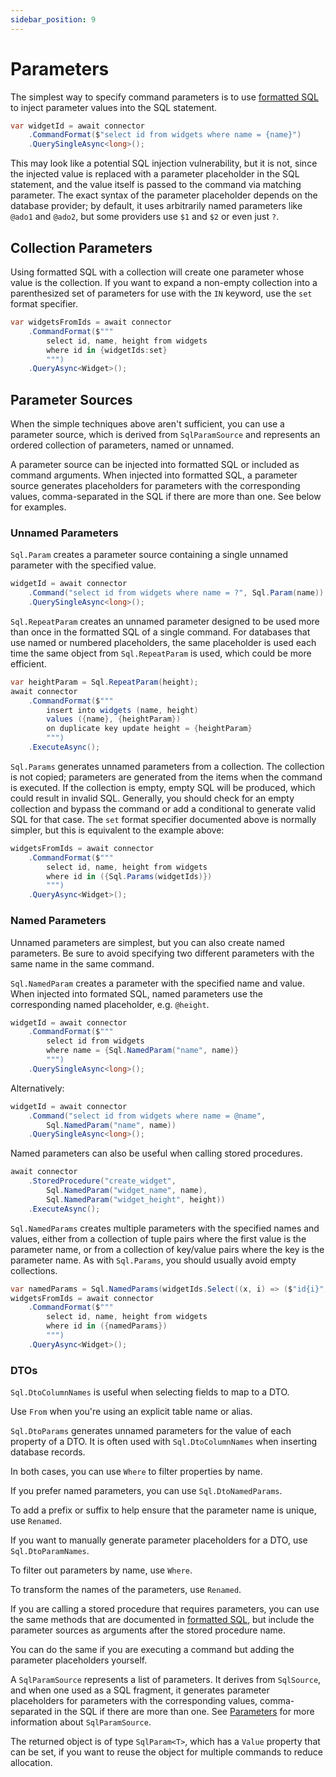 ```yaml
---
sidebar_position: 9
---
```


# Parameters

The simplest way to specify command parameters is to use [formatted SQL](./formatted-sql.md) to inject parameter values into the SQL statement.

```csharp
var widgetId = await connector
    .CommandFormat($"select id from widgets where name = {name}")
    .QuerySingleAsync<long>();
```

This may look like a potential SQL injection vulnerability, but it is not, since the injected value is replaced with a parameter placeholder in the SQL statement, and the value itself is passed to the command via matching parameter. The exact syntax of the parameter placeholder depends on the database provider; by default, it uses arbitrarily named parameters like `@ado1` and `@ado2`, but some providers use `$1` and `$2` or even just `?`.

## Collection Parameters

Using formatted SQL with a collection will create one parameter whose value is the collection. If you want to expand a non-empty collection into a parenthesized set of parameters for use with the `IN` keyword, use the `set` format specifier.

```csharp
var widgetsFromIds = await connector
    .CommandFormat($"""
        select id, name, height from widgets
        where id in {widgetIds:set}
        """)
    .QueryAsync<Widget>();
```

## Parameter Sources

When the simple techniques above aren't sufficient, you can use a parameter source, which is derived from `SqlParamSource` and represents an ordered collection of parameters, named or unnamed.

A parameter source can be injected into formatted SQL or included as command arguments. When injected into formatted SQL, a parameter source generates placeholders for parameters with the corresponding values, comma-separated in the SQL if there are more than one. See below for examples.

### Unnamed Parameters

`Sql.Param` creates a parameter source containing a single unnamed parameter with the specified value.

```csharp
widgetId = await connector
    .Command("select id from widgets where name = ?", Sql.Param(name))
    .QuerySingleAsync<long>();
```

`Sql.RepeatParam` creates an unnamed parameter designed to be used more than once in the formatted SQL of a single command. For databases that use named or numbered placeholders, the same placeholder is used each time the same object from `Sql.RepeatParam` is used, which could be more efficient.

```csharp
var heightParam = Sql.RepeatParam(height);
await connector
    .CommandFormat($"""
        insert into widgets (name, height)
        values ({name}, {heightParam})
        on duplicate key update height = {heightParam}
        """)
    .ExecuteAsync();
```

`Sql.Params` generates unnamed parameters from a collection. The collection is not copied; parameters are generated from the items when the command is executed. If the collection is empty, empty SQL will be produced, which could result in invalid SQL. Generally, you should check for an empty collection and bypass the command or add a conditional to generate valid SQL for that case. The `set` format specifier documented above is normally simpler, but this is equivalent to the example above:

```csharp
widgetsFromIds = await connector
    .CommandFormat($"""
        select id, name, height from widgets
        where id in ({Sql.Params(widgetIds)})
        """)
    .QueryAsync<Widget>();
```

### Named Parameters

Unnamed parameters are simplest, but you can also create named parameters. Be sure to avoid specifying two different parameters with the same name in the same command.

`Sql.NamedParam` creates a parameter with the specified name and value. When injected into formated SQL, named parameters use the corresponding named placeholder, e.g. `@height`.

```csharp
widgetId = await connector
    .CommandFormat($"""
        select id from widgets
        where name = {Sql.NamedParam("name", name)}
        """)
    .QuerySingleAsync<long>();
```

Alternatively:

```csharp
widgetId = await connector
    .Command("select id from widgets where name = @name",
        Sql.NamedParam("name", name))
    .QuerySingleAsync<long>();
```

Named parameters can also be useful when calling stored procedures.

```csharp
await connector
    .StoredProcedure("create_widget",
        Sql.NamedParam("widget_name", name),
        Sql.NamedParam("widget_height", height))
    .ExecuteAsync();
```

`Sql.NamedParams` creates multiple parameters with the specified names and values, either from a collection of tuple pairs where the first value is the parameter name, or from a collection of key/value pairs where the key is the parameter name. As with `Sql.Params`, you should usually avoid empty collections.

```csharp
var namedParams = Sql.NamedParams(widgetIds.Select((x, i) => ($"id{i}", x)));
widgetsFromIds = await connector
    .CommandFormat($"""
        select id, name, height from widgets
        where id in ({namedParams})
        """)
    .QueryAsync<Widget>();
```

### DTOs

`Sql.DtoColumnNames` is useful when selecting fields to map to a DTO.

Use `From` when you're using an explicit table name or alias.

`Sql.DtoParams` generates unnamed parameters for the value of each property of a DTO. It is often used with `Sql.DtoColumnNames` when inserting database records.

In both cases, you can use `Where` to filter properties by name.

If you prefer named parameters, you can use `Sql.DtoNamedParams`.

To add a prefix or suffix to help ensure that the parameter name is unique, use `Renamed`.

If you want to manually generate parameter placeholders for a DTO, use `Sql.DtoParamNames`.

To filter out parameters by name, use `Where`.

To transform the names of the parameters, use `Renamed`.

If you are calling a stored procedure that requires parameters, you can use the same methods that are documented in [formatted SQL](./formatted-sql.md), but include the parameter sources as arguments after the stored procedure name.

You can do the same if you are executing a command but adding the parameter placeholders yourself.

A `SqlParamSource` represents a list of parameters. It derives from `SqlSource`, and when one used as a SQL fragment, it generates parameter placeholders for parameters with the corresponding values, comma-separated in the SQL if there are more than one. See [Parameters](./parameters.md) for more information about `SqlParamSource`.

The returned object is of type `SqlParam<T>`, which has a `Value` property that can be set, if you want to reuse the object for multiple commands to reduce allocation.
